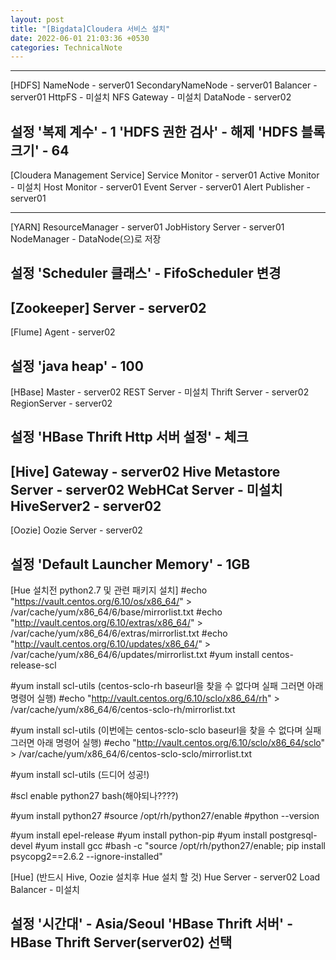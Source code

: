 ```yaml
---
layout: post
title: "[Bigdata]Cloudera 서비스 설치"
date: 2022-06-01 21:03:36 +0530
categories: TechnicalNote
---
```

------------------------------------------------------
[HDFS]
NameNode - server01
SecondaryNameNode - server01
Balancer - server01
HttpFS - 미설치
NFS Gateway - 미설치
DataNode - server02

설정
'복제 계수' - 1
'HDFS 권한 검사' - 해제
'HDFS 블록 크기' - 64
------------------------------------------------------
[Cloudera Management Service]
Service Monitor - server01
Active Monitor - 미설치
Host Monitor - server01
Event Server - server01
Alert Publisher - server01

------------------------------------------------------
[YARN]
ResourceManager - server01
JobHistory Server - server01
NodeManager - DataNode(으)로 저장

설정
'Scheduler 클래스' - FifoScheduler 변경
------------------------------------------------------
[Zookeeper]
Server - server02
------------------------------------------------------

[Flume]
Agent - server02

설정
'java heap' - 100
------------------------------------------------------

[HBase]
Master - server02
REST Server - 미설치
Thrift Server - server02
RegionServer - server02

설정
'HBase Thrift Http 서버 설정' - 체크
------------------------------------------------------
[Hive]
Gateway - server02
Hive Metastore Server - server02
WebHCat Server - 미설치
HiveServer2 - server02
------------------------------------------------------
[Oozie]
Oozie Server - server02

설정
'Default Launcher Memory' - 1GB
------------------------------------------------------
[Hue 설치전 python2.7 및 관련 패키지 설치]
#echo "https://vault.centos.org/6.10/os/x86_64/" > /var/cache/yum/x86_64/6/base/mirrorlist.txt
#echo "http://vault.centos.org/6.10/extras/x86_64/" > /var/cache/yum/x86_64/6/extras/mirrorlist.txt
#echo "http://vault.centos.org/6.10/updates/x86_64/" > /var/cache/yum/x86_64/6/updates/mirrorlist.txt
#yum install centos-release-scl


#yum install scl-utils    (centos-sclo-rh baseurl을 찾을 수 없다며 실패 그러면 아래 명령어 실행)
#echo "http://vault.centos.org/6.10/sclo/x86_64/rh" > /var/cache/yum/x86_64/6/centos-sclo-rh/mirrorlist.txt

#yum install scl-utils    (이번에는 centos-sclo-sclo baseurl을 찾을 수 없다며 실패 그러면 아래 명령어 실행)
#echo "http://vault.centos.org/6.10/sclo/x86_64/sclo" > /var/cache/yum/x86_64/6/centos-sclo-sclo/mirrorlist.txt

#yum install scl-utils    (드디어 성공!)

#scl enable python27 bash(해야되나????)

#yum install python27
#source /opt/rh/python27/enable
#python --version

#yum install epel-release
#yum install python-pip
#yum install postgresql-devel
#yum install gcc
#bash -c "source /opt/rh/python27/enable; pip install psycopg2==2.6.2 --ignore-installed"




[Hue] (반드시 Hive, Oozie 설치후 Hue 설치 할 것)
Hue Server - server02
Load Balancer - 미설치

설정
'시간대' - Asia/Seoul
'HBase Thrift 서버' - HBase Thrift Server(server02) 선택
------------------------------------------------------

